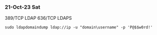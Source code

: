 ### 21-Oct-23 Sat

389/TCP LDAP
636/TCP LDAPS

```
sudo ldapdomaindump ldap://ip -u "domain\username" -p 'P@$$w0rd!'
```

